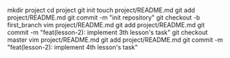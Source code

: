mkdir project
cd project
git init
touch project/README.md
git add project/README.md
git commit -m "init repository"
git checkout -b first_branch
vim project/README.md
git add project/README.md
git commit -m "feat(lesson-2): implement 3th lesson's task"
git checkout master
vim project/README.md
git add project/README.md
git commit -m "feat(lesson-2): implement 4th lesson's task"
